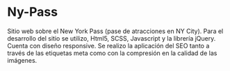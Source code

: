 # Ny-Pass
Sitio web sobre el New York Pass (pase de atracciones en NY City). 
Para el desarrollo del sitio se utilizo, Html5, SCSS, Javascript y la librería jQuery. Cuenta con diseño responsive.
Se realizo la aplicación del SEO tanto a través de las etiquetas meta como con la compresión en la calidad de las imágenes. 
